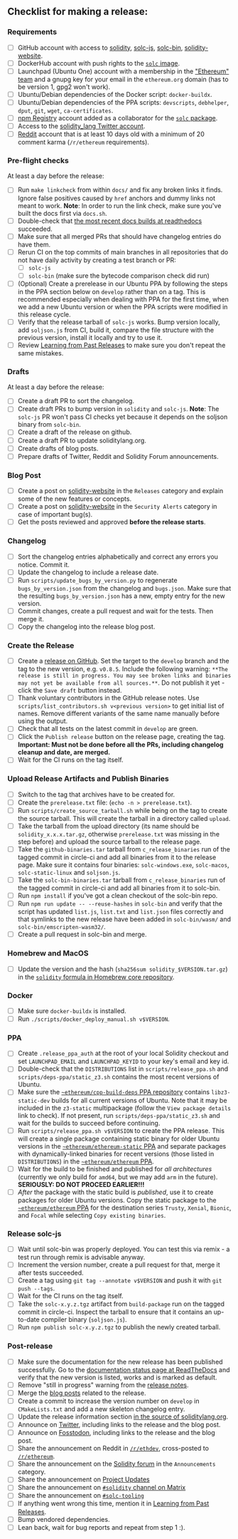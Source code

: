 ## Checklist for making a release:

### Requirements
- [ ] GitHub account with access to [solidity](https://github.com/ethereum/solidity), [solc-js](https://github.com/ethereum/solc-js),
      [solc-bin](https://github.com/ethereum/solc-bin), [solidity-website](https://github.com/ethereum/solidity-website).
- [ ] DockerHub account with push rights to the [`solc` image](https://hub.docker.com/r/ethereum/solc).
- [ ] Launchpad (Ubuntu One) account with a membership in the ["Ethereum" team](https://launchpad.net/~ethereum) and
      a gnupg key for your email in the `ethereum.org` domain (has to be version 1, gpg2 won't work).
- [ ] Ubuntu/Debian dependencies of the Docker script: `docker-buildx`.
- [ ] Ubuntu/Debian dependencies of the PPA scripts: `devscripts`, `debhelper`, `dput`, `git`, `wget`, `ca-certificates`.
- [ ] [npm Registry](https://www.npmjs.com) account added as a collaborator for the [`solc` package](https://www.npmjs.com/package/solc).
- [ ] Access to the [solidity_lang Twitter account](https://twitter.com/solidity_lang).
- [ ] [Reddit](https://www.reddit.com) account that is at least 10 days old with a minimum of 20 comment karma (`/r/ethereum` requirements).

### Pre-flight checks
At least a day before the release:
- [ ] Run `make linkcheck` from within `docs/` and fix any broken links it finds.
      Ignore false positives caused by `href` anchors and dummy links not meant to work.
      **Note**: In order to run the link check, make sure you've built the docs first via `docs.sh`.
- [ ] Double-check that [the most recent docs builds at readthedocs](https://readthedocs.org/projects/solidity/builds/) succeeded.
- [ ] Make sure that all merged PRs that should have changelog entries do have them.
- [ ] Rerun CI on the top commits of main branches in all repositories that do not have daily activity by creating a test branch or PR:
     - [ ] `solc-js`
     - [ ] `solc-bin` (make sure the bytecode comparison check did run)
- [ ] (Optional) Create a prerelease in our Ubuntu PPA by following the steps in the PPA section below on `develop` rather than on a tag.
      This is recommended especially when dealing with PPA for the first time, when we add a new Ubuntu version or when the PPA scripts were modified in this release cycle.
- [ ] Verify that the release tarball of `solc-js` works.
      Bump version locally, add `soljson.js` from CI, build it, compare the file structure with the previous version, install it locally and try to use it.
- [ ] Review [Learning from Past Releases](https://notes.ethereum.org/@solidity/release-mistakes) to make sure you don't repeat the same mistakes.

### Drafts
At least a day before the release:
- [ ] Create a draft PR to sort the changelog.
- [ ] Create draft PRs to bump version in `solidity` and `solc-js`.
      **Note**: The `solc-js` PR won't pass CI checks yet because it depends on the soljson binary from `solc-bin`.
- [ ] Create a draft of the release on github.
- [ ] Create a draft PR to update soliditylang.org.
- [ ] Create drafts of blog posts.
- [ ] Prepare drafts of Twitter, Reddit and Solidity Forum announcements.

### Blog Post
- [ ] Create a post on [solidity-website](https://github.com/ethereum/solidity-website/tree/main/src/posts) in the `Releases` category and explain some of the new features or concepts.
- [ ] Create a post on [solidity-website](https://github.com/ethereum/solidity-website/tree/main/src/posts) in the `Security Alerts` category in case of important bug(s).
- [ ] Get the posts reviewed and approved **before the release starts**.

### Changelog
- [ ] Sort the changelog entries alphabetically and correct any errors you notice. Commit it.
- [ ] Update the changelog to include a release date.
- [ ] Run `scripts/update_bugs_by_version.py` to regenerate `bugs_by_version.json` from the changelog and `bugs.json`.
      Make sure that the resulting `bugs_by_version.json` has a new, empty entry for the new version.
- [ ] Commit changes, create a pull request and wait for the tests. Then merge it.
- [ ] Copy the changelog into the release blog post.

### Create the Release
- [ ] Create a [release on GitHub](https://github.com/ethereum/solidity/releases/new).
      Set the target to the `develop` branch and the tag to the new version, e.g. `v0.8.5`.
      Include the following warning: `**The release is still in progress. You may see broken links and binaries may not yet be available from all sources.**`.
      Do not publish it yet - click the `Save draft` button instead.
- [ ] Thank voluntary contributors in the GitHub release notes.
      Use `scripts/list_contributors.sh v<previous version>` to get initial list of names.
      Remove different variants of the same name manually before using the output.
- [ ] Check that all tests on the latest commit in `develop` are green.
- [ ] Click the `Publish release` button on the release page, creating the tag.
      **Important: Must not be done before all the PRs, including changelog cleanup and date, are merged.**
- [ ] Wait for the CI runs on the tag itself.

### Upload Release Artifacts and Publish Binaries
- [ ] Switch to the tag that archives have to be created for.
- [ ] Create the `prerelease.txt` file: (`echo -n > prerelease.txt`).
- [ ] Run `scripts/create_source_tarball.sh` while being on the tag to create the source tarball. This will create the tarball in a directory called `upload`.
- [ ] Take the tarball from the upload directory (its name should be `solidity_x.x.x.tar.gz`, otherwise `prerelease.txt` was missing in the step before) and upload the source tarball to the release page.
- [ ] Take the `github-binaries.tar` tarball from `c_release_binaries` run of the tagged commit in circle-ci and add all binaries from it to the release page.
      Make sure it contains four binaries: `solc-windows.exe`, `solc-macos`, `solc-static-linux` and `soljson.js`.
- [ ] Take the `solc-bin-binaries.tar` tarball from `c_release_binaries` run of the tagged commit in circle-ci and add all binaries from it to solc-bin.
- [ ] Run `npm install` if you've got a clean checkout of the solc-bin repo.
- [ ] Run `npm run update -- --reuse-hashes` in `solc-bin` and verify that the script has updated `list.js`, `list.txt` and `list.json` files correctly and that symlinks to the new release have been added in `solc-bin/wasm/` and `solc-bin/emscripten-wasm32/`.
- [ ] Create a pull request in solc-bin and merge.

### Homebrew and MacOS
- [ ] Update the version and the hash (`sha256sum solidity_$VERSION.tar.gz`) in the [`solidity` formula in Homebrew core repository](https://github.com/Homebrew/homebrew-core/blob/master/Formula/s/solidity.rb).

### Docker
- [ ] Make sure `docker-buildx` is installed.
- [ ] Run `./scripts/docker_deploy_manual.sh v$VERSION`.

### PPA
- [ ] Create `.release_ppa_auth` at the root of your local Solidity checkout and set `LAUNCHPAD_EMAIL` and `LAUNCHPAD_KEYID` to your key's email and key id.
- [ ] Double-check that the `DISTRIBUTIONS` list in `scripts/release_ppa.sh` and `scripts/deps-ppa/static_z3.sh` contains the most recent versions of Ubuntu.
- [ ] Make sure the [`~ethereum/cpp-build-deps` PPA repository](https://launchpad.net/~ethereum/+archive/ubuntu/cpp-build-deps) contains `libz3-static-dev` builds for all current versions of Ubuntu.
      Note that it may be included in the `z3-static` multipackage (follow the `View package details` link to check).
      If not present, run `scripts/deps-ppa/static_z3.sh` and wait for the builds to succeed before continuing.
- [ ] Run `scripts/release_ppa.sh v$VERSION` to create the PPA release.
      This will create a single package containing static binary for older Ubuntu versions in the [`~ethereum/ethereum-static` PPA](https://launchpad.net/~ethereum/+archive/ubuntu/ethereum-static)
      and separate packages with dynamically-linked binaries for recent versions (those listed in `DISTRIBUTIONS`) in the [`~ethereum/ethereum` PPA](https://launchpad.net/~ethereum/+archive/ubuntu/ethereum).
- [ ] Wait for the build to be finished and published for *all architectures* (currently we only build for `amd64`, but we may add `arm` in the future).
      **SERIOUSLY: DO NOT PROCEED EARLIER!!!**
- [ ] *After* the package with the static build is *published*, use it to create packages for older Ubuntu versions.
      Copy the static package to the [`~ethereum/ethereum` PPA](https://launchpad.net/~ethereum/+archive/ubuntu/ethereum)
      for the destination series `Trusty`, `Xenial`, `Bionic`, and `Focal`
      while selecting `Copy existing binaries`.

### Release solc-js
- [ ] Wait until solc-bin was properly deployed. You can test this via remix - a test run through remix is advisable anyway.
- [ ] Increment the version number, create a pull request for that, merge it after tests succeeded.
- [ ] Create a tag using `git tag --annotate v$VERSION` and push it with `git push --tags`.
- [ ] Wait for the CI runs on the tag itself.
- [ ] Take the `solc-x.y.z.tgz` artifact from `build-package` run on the tagged commit in circle-ci.
      Inspect the tarball to ensure that it contains an up-to-date compiler binary (`soljson.js`).
- [ ] Run `npm publish solc-x.y.z.tgz` to publish the newly created tarball.

### Post-release
- [ ] Make sure the documentation for the new release has been published successfully.
      Go to the [documentation status page at ReadTheDocs](https://readthedocs.org/projects/solidity/) and verify that the new version is listed, works and is marked as default.
- [ ] Remove "still in progress" warning from the [release notes](https://github.com/ethereum/solidity/releases).
- [ ] Merge the [blog posts](https://github.com/ethereum/solidity-website/pulls) related to the release.
- [ ] Create a commit to increase the version number on `develop` in `CMakeLists.txt` and add a new skeleton changelog entry.
- [ ] Update the release information section [in the source of soliditylang.org](https://github.com/ethereum/solidity-website/blob/main/src/pages/index.tsx).
- [ ] Announce on [Twitter](https://twitter.com/solidity_lang), including links to the release and the blog post.
- [ ] Announce on [Fosstodon](https://fosstodon.org/@solidity/), including links to the release and the blog post.
- [ ] Share the announcement on Reddit in [`/r/ethdev`](https://reddit.com/r/ethdev/), cross-posted to [`/r/ethereum`](https://reddit.com/r/ethereum/).
- [ ] Share the announcement on the [Solidity forum](https://forum.soliditylang.org) in the `Announcements` category.
- [ ] Share the announcement on [Project Updates](https://discord.com/channels/420394352083337236/798974456704925696)
- [ ] Share the announcement on [`#solidity` channel on Matrix](https://matrix.to/#/#ethereum_solidity:gitter.im)
- [ ] Share the announcement on [`#solc-tooling`](https://matrix.to/#/#solc-tooling:matrix.org)
- [ ] If anything went wrong this time, mention it in [Learning from Past Releases](https://notes.ethereum.org/@solidity/release-mistakes).
- [ ] Bump vendored dependencies.
- [ ] Lean back, wait for bug reports and repeat from step 1 :).
